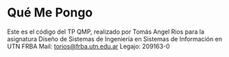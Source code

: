 Qué Me Pongo
===========

Este es el código del TP QMP, realizado por Tomás Angel Rios para la asignatura Diseño de Sistemas de Ingeniería en Sistemas de Información en UTN FRBA 
Mail: torios@frba.utn.edu.ar
Legajo: 209163-0

